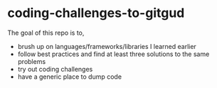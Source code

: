 # coding-challenges-to-gitgud

The goal of this repo is to,
- brush up on languages/frameworks/libraries I learned earlier
- follow best practices and find at least three solutions to the same problems
- try out coding challenges
- have a generic place to dump code
